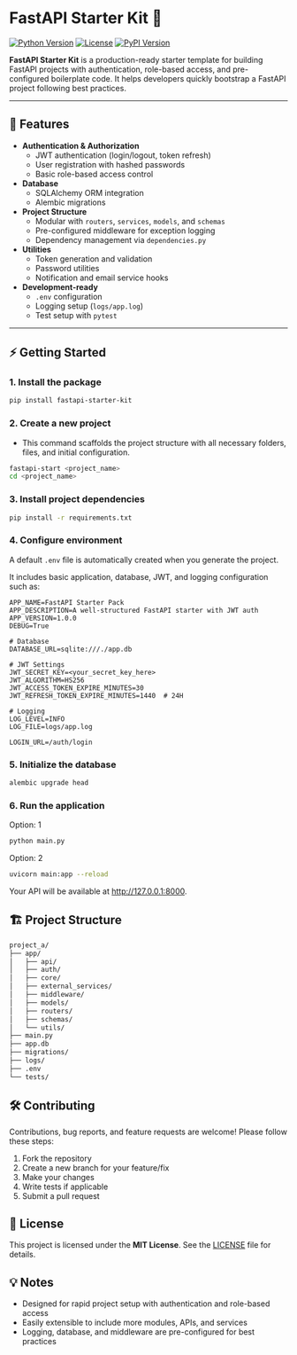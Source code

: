 # FastAPI Starter Kit 🚀

[![Python Version](https://img.shields.io/badge/python-3.10+-blue.svg)](https://www.python.org/) [![License](https://img.shields.io/badge/license-MIT-green.svg)](https://opensource.org/licenses/MIT) [![PyPI Version](https://img.shields.io/pypi/v/fastapi-starter-kit.svg)](https://pypi.org/project/fastapi-starter-kit/)

**FastAPI Starter Kit** is a production-ready starter template for building FastAPI projects with authentication, role-based access, and pre-configured boilerplate code. It helps developers quickly bootstrap a FastAPI project following best practices.

---

## 🌟 Features

- **Authentication & Authorization**
  - JWT authentication (login/logout, token refresh)
  - User registration with hashed passwords
  - Basic role-based access control
- **Database**
  - SQLAlchemy ORM integration
  - Alembic migrations
- **Project Structure**
  - Modular with `routers`, `services`, `models`, and `schemas`
  - Pre-configured middleware for exception logging
  - Dependency management via `dependencies.py`
- **Utilities**
  - Token generation and validation
  - Password utilities
  - Notification and email service hooks
- **Development-ready**
  - `.env` configuration
  - Logging setup (`logs/app.log`)
  - Test setup with `pytest`

---

## ⚡ Getting Started

### 1. Install the package

```bash
pip install fastapi-starter-kit
```

### 2. Create a new project
- This command scaffolds the project structure with all necessary folders, files, and initial configuration.
```bash
fastapi-start <project_name>
cd <project_name>
```

### 3. Install project dependencies
```bash
pip install -r requirements.txt
```

### 4. Configure environment
A default `.env` file is automatically created when you generate the project.

It includes basic application, database, JWT, and logging configuration such as:

```dotenv
APP_NAME=FastAPI Starter Pack
APP_DESCRIPTION=A well-structured FastAPI starter with JWT auth
APP_VERSION=1.0.0
DEBUG=True

# Database
DATABASE_URL=sqlite:///./app.db

# JWT Settings
JWT_SECRET_KEY=<your_secret_key_here>
JWT_ALGORITHM=HS256
JWT_ACCESS_TOKEN_EXPIRE_MINUTES=30
JWT_REFRESH_TOKEN_EXPIRE_MINUTES=1440  # 24H

# Logging
LOG_LEVEL=INFO
LOG_FILE=logs/app.log

LOGIN_URL=/auth/login
```

### 5. Initialize the database
```bash
alembic upgrade head
```

### 6. Run the application
Option: 1
```bash
python main.py
```
Option: 2
```bash
uvicorn main:app --reload
```

Your API will be available at http://127.0.0.1:8000.


## 🏗️ Project Structure
```bash
project_a/
├── app/
│   ├── api/
│   ├── auth/
│   ├── core/
│   ├── external_services/
│   ├── middleware/
│   ├── models/
│   ├── routers/
│   ├── schemas/
│   └── utils/
├── main.py
├── app.db
├── migrations/
├── logs/
├── .env
└── tests/
```


## 🛠️ Contributing

Contributions, bug reports, and feature requests are welcome!
Please follow these steps:
1. Fork the repository
2. Create a new branch for your feature/fix
3. Make your changes
4. Write tests if applicable
5. Submit a pull request


## 📜 License
This project is licensed under the **MIT License**. See the [LICENSE](https://github.com/jay0311-dev/fastapi-starter-kit/blob/release/LICENSE) file for details.


## 💡 Notes

- Designed for rapid project setup with authentication and role-based access
- Easily extensible to include more modules, APIs, and services
- Logging, database, and middleware are pre-configured for best practices